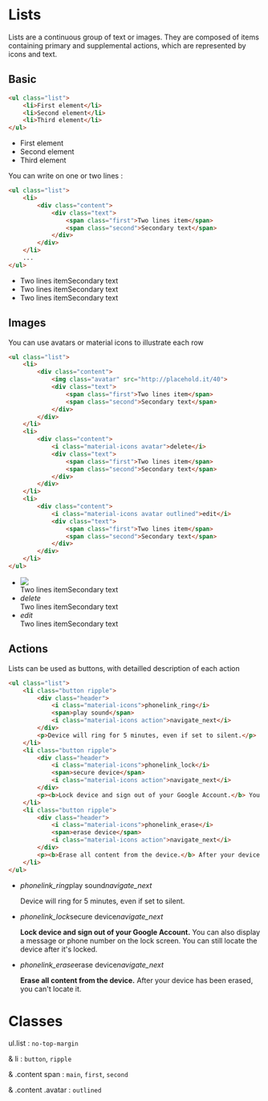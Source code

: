 # Lists

Lists are a continuous group of text or images. They are composed of items containing primary and supplemental actions, which are represented by icons and text.

## Basic

```html
<ul class="list">
    <li>First element</li>
    <li>Second element</li>
    <li>Third element</li>
</ul>
```
<ul class="list"><li>First element</li><li>Second element</li><li>Third element</li></ul>

You can write on one or two lines :

```html
<ul class="list">
    <li>
        <div class="content">
            <div class="text">
                <span class="first">Two lines item</span>
                <span class="second">Secondary text</span>
            </div>
        </div>
    </li>
    ...
</ul>
```
<ul class="list"><li><div class="content"><div class="text"><span class="first">Two lines item</span><span class="second">Secondary text</span></div></div></li><li><div class="content"><div class="text"><span class="first">Two lines item</span><span class="second">Secondary text</span></div></div></li><li><div class="content"><div class="text"><span class="first">Two lines item</span><span class="second">Secondary text</span></div></div></li></ul>

## Images

You can use avatars or material icons to illustrate each row

```html
<ul class="list">
    <li>
        <div class="content">
            <img class="avatar" src="http://placehold.it/40">
            <div class="text">
                <span class="first">Two lines item</span>
                <span class="second">Secondary text</span>
            </div>
        </div>
    </li>
    <li>
        <div class="content">
            <i class="material-icons avatar">delete</i>
            <div class="text">
                <span class="first">Two lines item</span>
                <span class="second">Secondary text</span>
            </div>
        </div>
    </li>
    <li>
        <div class="content">
            <i class="material-icons avatar outlined">edit</i>
            <div class="text">
                <span class="first">Two lines item</span>
                <span class="second">Secondary text</span>
            </div>
        </div>
    </li>
</ul>
```
<ul class="list"><li><div class="content"><img class="avatar" src="http://placehold.it/40"><div class="text"><span class="first">Two lines item</span><span class="second">Secondary text</span></div></div></li><li><div class="content"><i class="material-icons avatar">delete</i><div class="text"><span class="first">Two lines item</span><span class="second">Secondary text</span></div></div></li><li><div class="content"><i class="material-icons avatar outlined">edit</i><div class="text"><span class="first">Two lines item</span><span class="second">Secondary text</span></div></div></li></ul>

## Actions

Lists can be used as buttons, with detailled description of each action

```html
<ul class="list">
    <li class="button ripple">
        <div class="header">
            <i class="material-icons">phonelink_ring</i>
            <span>play sound</span>
            <i class="material-icons action">navigate_next</i>
        </div>
        <p>Device will ring for 5 minutes, even if set to silent.</p>
    </li>
    <li class="button ripple">
        <div class="header">
            <i class="material-icons">phonelink_lock</i>
            <span>secure device</span>
            <i class="material-icons action">navigate_next</i>
        </div>
        <p><b>Lock device and sign out of your Google Account.</b> You can also display a message or phone number on the lock screen. You can still locate the device after it's locked.</p>
    </li>
    <li class="button ripple">
        <div class="header">
            <i class="material-icons">phonelink_erase</i>
            <span>erase device</span>
            <i class="material-icons action">navigate_next</i>
        </div>
        <p><b>Erase all content from the device.</b> After your device has been erased, you can't locate it.</p>
    </li>
</ul>
```
<ul class="list"><li class="button ripple"><div class="header"><i class="material-icons">phonelink_ring</i><span>play sound</span><i class="material-icons action">navigate_next</i></div><p>Device will ring for 5 minutes, even if set to silent.</p></li><li class="button ripple"><div class="header"><i class="material-icons">phonelink_lock</i><span>secure device</span><i class="material-icons action">navigate_next</i></div><p><b>Lock device and sign out of your Google Account.</b> You can also display a message or phone number on the lock screen. You can still locate the device after it's locked.</p></li><li class="button ripple"><div class="header"><i class="material-icons">phonelink_erase</i><span>erase device</span><i class="material-icons action">navigate_next</i></div><p><b>Erase all content from the device.</b> After your device has been erased, you can't locate it.</p></li></ul>

# Classes

ul.list : `no-top-margin`

& li : `button`, `ripple`

& .content span : `main`, `first`, `second`

& .content .avatar : `outlined`